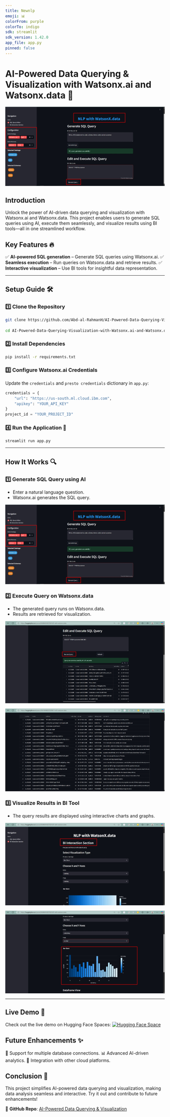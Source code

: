 ```yaml
---
title: Newnlp
emoji: 📊
colorFrom: purple
colorTo: indigo
sdk: streamlit
sdk_version: 1.42.0
app_file: app.py
pinned: false
---
```


# AI-Powered Data Querying & Visualization with Watsonx.ai and Watsonx.data 🚀

![Project Banner](images/0.jpg)

## Introduction
Unlock the power of AI-driven data querying and visualization with Watsonx.ai and Watsonx.data. This project enables users to generate SQL queries using AI, execute them seamlessly, and visualize results using BI tools—all in one streamlined workflow.

## Key Features 🔥
✅ **AI-powered SQL generation** – Generate SQL queries using Watsonx.ai.
✅ **Seamless execution** – Run queries on Watsonx.data and retrieve results.
✅ **Interactive visualization** – Use BI tools for insightful data representation.

---

## Setup Guide 🛠️

### 1️⃣ Clone the Repository
```bash
git clone https://github.com/Abd-al-RahmanH/AI-Powered-Data-Querying-Visualization-with-Watsonx.ai-and-Watsonx.data.git

cd AI-Powered-Data-Querying-Visualization-with-Watsonx.ai-and-Watsonx.data
```

### 2️⃣ Install Dependencies
```bash
pip install -r requirements.txt
```

### 3️⃣ Configure Watsonx.ai Credentials
Update the `credentials` and `presto credentials` dictionary in `app.py`:
```python
credentials = {
    "url": "https://us-south.ml.cloud.ibm.com",
    "apikey": "YOUR_API_KEY"
}
project_id = "YOUR_PROJECT_ID"
```

### 4️⃣ Run the Application 🚀
```bash
streamlit run app.py
```

---

## How It Works 🔍

### **1️⃣ Generate SQL Query using AI**
- Enter a natural language question.
- Watsonx.ai generates the SQL query.

![SQL Generation](images/0.jpg)

### **2️⃣ Execute Query on Watsonx.data**
- The generated query runs on Watsonx.data.
- Results are retrieved for visualization.

![SQL Generation](images/1.jpg)

![SQL Generation](images/1.5.jpg)

### **3️⃣ Visualize Results in BI Tool**
- The query results are displayed using interactive charts and graphs.

![SQL Generation](images/2.jpg)

![SQL Generation](images/3.jpg)

---

## Live Demo 🎯
Check out the live demo on Hugging Face Spaces:
[![Hugging Face Space](https://img.shields.io/badge/Hugging%20Face-Spaces-orange)](https://huggingface.co/spaces/RAHMAN00700/newnlp)

## Future Enhancements ✨
🚀 Support for multiple database connections.
📊 Advanced AI-driven analytics.
🔄 Integration with other cloud platforms.

## Conclusion 🎯
This project simplifies AI-powered data querying and visualization, making data analysis seamless and interactive. Try it out and contribute to future enhancements!

🔗 **GitHub Repo**: [AI-Powered Data Querying & Visualization](https://github.com/Abd-al-RahmanH/AI-Powered-Data-Querying-Visualization-with-Watsonx.ai-and-Watsonx.data)

